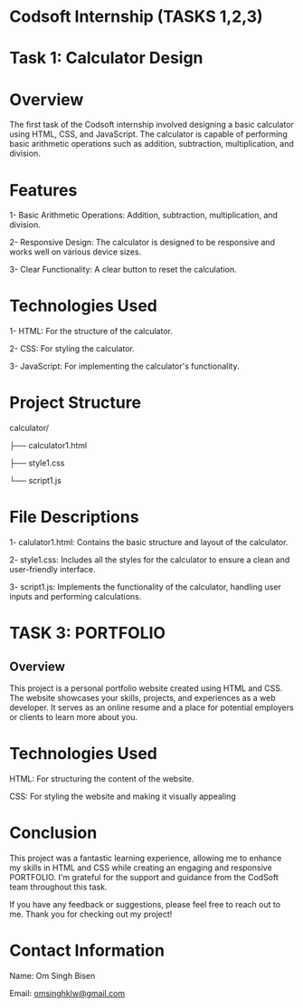 
# Codsoft Internship (TASKS 1,2,3)
#
#
# Task 1: Calculator Design
# Overview
The first task of the Codsoft internship involved designing a basic calculator using HTML, CSS, and JavaScript. The calculator is capable of performing basic arithmetic operations such as addition, subtraction, multiplication, and division.

# Features
1- Basic Arithmetic Operations:   Addition, subtraction, multiplication, and division.

2- Responsive Design: The calculator is designed to be responsive and works well on various device sizes.

3- Clear Functionality:    A clear button to reset the calculation.
# Technologies Used
1- HTML:   For the structure of the calculator.

2- CSS:   For styling the calculator.

3- JavaScript:   For implementing the calculator's functionality.
# Project Structure

calculator/

├── calculator1.html

├── style1.css

└── script1.js
# File Descriptions
1- calulator1.html:   Contains the basic structure and layout of the calculator.

2- style1.css:   Includes all the styles for the calculator to ensure a clean and user-friendly interface.

3- script1.js:    Implements the functionality of the calculator, handling user inputs and performing calculations.




# TASK 3: PORTFOLIO

## Overview

This project is a personal portfolio website created using HTML and CSS. The website showcases your skills, projects, and experiences as a web developer. It serves as an online resume and a place for potential employers or clients to learn more about you.

# Technologies Used
HTML: For structuring the content of the website.

CSS: For styling the website and making it visually appealing

# Conclusion
This project was a fantastic learning experience, allowing me to enhance my skills in HTML and CSS while creating an engaging and responsive PORTFOLIO. I'm grateful for the support and guidance from the CodSoft team throughout this task.

If you have any feedback or suggestions, please feel free to reach out to me. Thank you for checking out my project!

# Contact Information
Name: Om Singh Bisen

Email: omsinghklw@gmail.com

